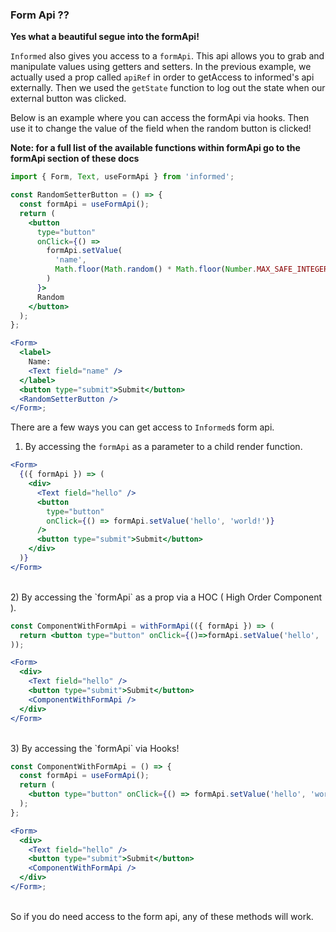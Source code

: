 ### Form Api ??

**Yes what a beautiful segue into the formApi!**

`Informed` also gives you access to a `formApi`. This api allows you to grab
and manipulate values using getters and setters. In the previous example, we
actually used a prop called `apiRef` in order to getAccess to informed's api
externally. Then we used the `getState` function to log out the state when
our external button was clicked.

Below is an example where you can access the formApi via hooks. Then use it
to change the value of the field when the random button is clicked!

**Note: for a full list of the available functions within formApi go to the
formApi section of these docs**

<!-- STORY -->

```jsx
import { Form, Text, useFormApi } from 'informed';

const RandomSetterButton = () => {
  const formApi = useFormApi();
  return (
    <button
      type="button"
      onClick={() =>
        formApi.setValue(
          'name',
          Math.floor(Math.random() * Math.floor(Number.MAX_SAFE_INTEGER))
        )
      }>
      Random
    </button>
  );
};

<Form>
  <label>
    Name:
    <Text field="name" />
  </label>
  <button type="submit">Submit</button>
  <RandomSetterButton />
</Form>;
```

There are a few ways you can get access to `Informed`s form api.

1. By accessing the `formApi` as a parameter to a child render function.

```jsx
<Form>
  {({ formApi }) => (
    <div>
      <Text field="hello" />
      <button
        type="button"
        onClick={() => formApi.setValue('hello', 'world!')}
      />
      <button type="submit">Submit</button>
    </div>
  )}
</Form>
```

<br/>
2) By accessing the `formApi` as a prop via a HOC ( High Order Component ).

```jsx
const ComponentWithFormApi = withFormApi(({ formApi }) => (
  return <button type="button" onClick={()=>formApi.setValue('hello', 'world!')}/>
));

<Form>
  <div>
    <Text field="hello" />
    <button type="submit">Submit</button>
    <ComponentWithFormApi />
  </div>
</Form>
```

<br/>
3) By accessing the `formApi` via Hooks!

```jsx
const ComponentWithFormApi = () => {
  const formApi = useFormApi();
  return (
    <button type="button" onClick={() => formApi.setValue('hello', 'world!')} />
  );
};

<Form>
  <div>
    <Text field="hello" />
    <button type="submit">Submit</button>
    <ComponentWithFormApi />
  </div>
</Form>;
```

<br/>
So if you do need access to the form api, any of these methods will work.
